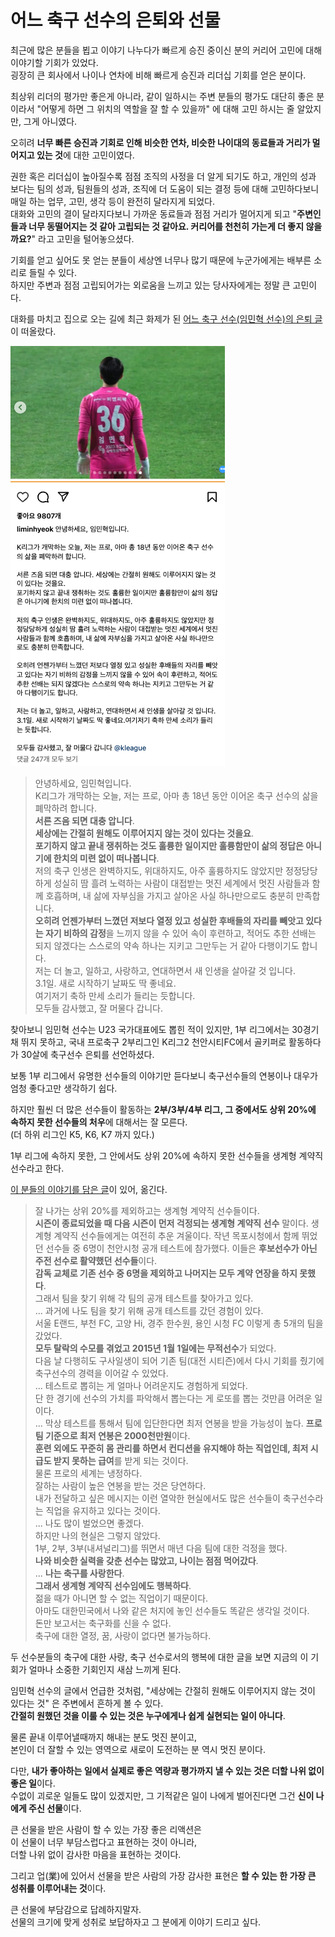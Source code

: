 # 어느 축구 선수의 은퇴와 선물

최근에 많은 분들을 뵙고 이야기 나누다가 빠르게 승진 중이신 분의 커리어 고민에 대해 이야기할 기회가 있었다.  
굉장히 큰 회사에서 나이나 연차에 비해 빠르게 승진과 리더십 기회를 얻은 분이다.  
  
최상위 리더의 평가만 좋은게 아니라, 같이 일하시는 주변 분들의 평가도 대단히 좋은 분이라서 "어떻게 하면 그 위치의 역할을 잘 할 수 있을까" 에 대해 고민 하시는 줄 알았지만, 그게 아니였다.  
  
오히려 **너무 빠른 승진과 기회로 인해 비슷한 연차, 비슷한 나이대의 동료들과 거리가 멀어지고 있는 것**에 대한 고민이였다.  
  
권한 혹은 리더십이 높아질수록 점점 조직의 사정을 더 알게 되기도 하고, 개인의 성과 보다는 팀의 성과, 팀원들의 성과, 조직에 더 도움이 되는 결정 등에 대해 고민하다보니 매일 하는 업무, 고민, 생각 등이 완전히 달라지게 되었다.  
대화와 고민의 결이 달라지다보니 가까운 동료들과 점점 거리가 멀어지게 되고 "**주변인들과 너무 동떨어지는 것 같아 고립되는 것 같아요. 커리어를 천천히 가는게 더 좋지 않을까요?**" 라고 고민을 털어놓으셨다.  
  
기회를 얻고 싶어도 못 얻는 분들이 세상엔 너무나 많기 때문에 누군가에게는 배부른 소리로 들릴 수 있다.  
하지만 주변과 점점 고립되어가는 외로움을 느끼고 있는 당사자에게는 정말 큰 고민이다.  
  
대화를 마치고 집으로 오는 길에 최근 화제가 된 [어느 축구 선수(임민혁 선수)의 은퇴 글](https://www.instagram.com/p/C39K2k-y3c3?img_index=1)이 떠올랐다.

![1](./images/1.png)

> 안녕하세요, 임민혁입니다.  
> K리그가 개막하는 오늘, 저는 프로, 아마 총 18년 동안 이어온 축구 선수의 삶을 폐막하려 합니다.  
> **서른 즈음 되면 대충 압니다**.  
> **세상에는 간절히 원해도 이루어지지 않는 것이 있다는 것을요**.  
**포기하지 않고 끝내 쟁취하는 것도 훌륭한 일이지만 훌륭함만이 삶의 정답은 아니기에 한치의 미련 없이 떠나봅니다**.  
> 저의 축구 인생은 완벽하지도, 위대하지도, 아주 훌륭하지도 않았지만 정정당당하게 성실히 땀 흘려 노력하는 사람이 대접받는 멋진 세계에서 멋진 사람들과 함께 호흡하며, 내 삶에 자부심을 가지고 살아온 사실 하나만으로도 충분히 만족합니다.  
> **오히려 언젠가부터 느꼈던 저보다 열정 있고 성실한 후배들의 자리를 빼앗고 있다는 자기 비하의 감정**을 느끼지 않을 수 있어 속이 후련하고, 적어도 추한 선배는 되지 않겠다는 스스로의 약속 하나는 지키고 그만두는 거 같아 다행이기도 합니다.  
> 저는 더 놀고, 일하고, 사랑하고, 연대하면서 새 인생을 살아갈 것 입니다.  
> 3.1일. 
> 새로 시작하기 날짜도 딱 좋네요.  
> 여기저기 축하 만세 소리가 들리는 듯합니다.  
> 모두들 감사했고, 잘 머물다 갑니다.

찾아보니 임민혁 선수는 U23 국가대표에도 뽑힌 적이 있지만,
1부 리그에서는 30경기채 뛰지 못하고,
국내 프로축구 2부리그인 K리그2 천안시티FC에서 골키퍼로 활동하다가 30살에 축구선수 은퇴를 선언하셨다.  

보통 1부 리그에서 유명한 선수들의 이야기만 듣다보니 축구선수들의 연봉이나 대우가 엄청 좋다고만 생각하기 쉽다.  
  
하지만 훨씬 더 많은 선수들이 활동하는 **2부/3부/4부 리그, 그 중에서도 상위 20%에 속하지 못한 선수들의 처우**에 대해서는 잘 모른다.  
(더 하위 리그인 K5, K6, K7 까지 있다.)  
    
1부 리그에 속하지 못한, 그 안에서도 상위 20%에 속하지 못한 선수들을 생계형 계약직 선수라고 한다.  
  
[이 분들의 이야기를 담은 글](https://brunch.co.kr/@sangpil14/34)이 있어, 옮긴다.

> 잘 나가는 상위 20%를 제외하고는 생계형 계약직 선수들이다.  
> **시즌이 종료되었을 때 다음 시즌이 먼저 걱정되는 생계형 계약직 선수** 말이다. 
> 생계형 계약직 선수들에게는 여전히 추운 겨울이다. 
> 작년 목포시청에서 함께 뛰었던 선수들 중 6명이 천안시청 공개 테스트에 참가했다. 
> 이들은 **후보선수가 아닌 주전 선수로 활약했던 선수들**이다.  
> **감독 교체로 기존 선수 중 6명을 제외하고 나머지는 모두 계약 연장을 하지 못했다**.  
> 그래서 팀을 찾기 위해 각 팀의 공개 테스트를 찾아가고 있다.  
> ...
> 과거에 나도 팀을 찾기 위해 공개 테스트를 갔던 경험이 있다.   
> 서울 E랜드, 부천 FC, 고양 Hi, 경주 한수원, 용인 시청 FC 이렇게 총 5개의 팀을 갔었다.  
> **모두 탈락의 수모를 겪었고 2015년 1월 1일에는 무적선수**가 되었다.  
> 다음 날 다행히도 구사일생이 되어 기존 팀(대전 시티즌)에서 다시 기회를 줬기에 축구선수의 경력을 이어갈 수 있었다.  
> ...
> 테스트로 뽑히는 게 얼마나 어려운지도 경험하게 되었다.  
> 단 한 경기에 선수의 가치를 파악해서 뽑는다는 게 로또를 뽑는 것만큼 어려운 일이다.  
> ...
> 막상 테스트를 통해서 팀에 입단한다면 최저 연봉을 받을 가능성이 높다.
> **프로 팀 기준으로 최저 연봉은 2000천만원**이다.  
> **훈련 외에도 꾸준히 몸 관리를 하면서 컨디션을 유지해야 하는 직업인데, 최저 시급도 받지 못하는 급여**를 받게 되는 것이다.  
> 물론 프로의 세계는 냉정하다.  
> 잘하는 사람이 높은 연봉을 받는 것은 당연하다.  
> 내가 전달하고 싶은 메시지는 이런 열악한 현실에서도 많은 선수들이 축구선수라는 직업을 유지하고 있다는 것이다.  
> ...
> 나도 많이 벌었으면 좋겠다.  
> 하지만 나의 현실은 그렇지 않았다.  
> 1부, 2부, 3부(내셔널리그)를 뛰면서 매년 다음 팀에 대한 걱정을 했다.  
> **나와 비슷한 실력을 갖춘 선수는 많았고, 나이는 점점 먹어갔다**.  
> ...
> **나는 축구를 사랑한다**.  
> **그래서 생계형 계약직 선수임에도 행복하다**.  
> 젊을 때가 아니면 할 수 없는 직업이기 때문이다.  
> 아마도 대한민국에서 나와 같은 처지에 놓인 선수들도 똑같은 생각일 것이다.  
> 돈만 보고서는 축구화를 신을 수 없다.  
> 축구에 대한 열정, 꿈, 사랑이 없다면 불가능하다.

두 선수분들의 축구에 대한 사랑, 축구 선수로서의 행복에 대한  글을 보면 지금의 이 기회가 얼마나 소중한 기회인지 새삼 느끼게 된다.   
  
임민혁 선수의 글에서 언급한 것처럼, "세상에는 간절히 원해도 이루어지지 않는 것이 있다는 것" 은 주변에서 흔하게 볼 수 있다.  
**간절히 원했던 것을 이룰 수 있는 것은 누구에게나 쉽게 실현되는 일이 아니다**.  
  
물론 끝내 이루어낼때까지 해내는 분도 멋진 분이고,  
본인이 더 잘할 수 있는 영역으로 새로이 도전하는 분 역시 멋진 분이다.  
  
다만, **내가 좋아하는 일에서 실제로 좋은 역량과 평가까지 낼 수 있는 것은 더할 나위 없이 좋은 일**이다.  
수없이 괴로운 일들도 많이 있겠지만, 그 기적같은 일이 나에게 벌어진다면 그건 **신이 나에게 주신 선물**이다.  
  
큰 선물을 받은 사람이 할 수 있는 가장 좋은 리액션은  
이 선물이 너무 부담스럽다고 표현하는 것이 아니라,  
더할 나위 없이 감사한 마음을 표현하는 것이다.   
  
그리고 업(業)에 있어서 선물을 받은 사람의 가장 감사한 표현은 **할 수 있는 한 가장 큰 성취를 이루어내는 것**이다.  
  
큰 선물에 부담감으로 답례하지말자.  
선물의 크기에 맞게 성취로 보답하자고 그 분에게 이야기 드리고 싶다.

